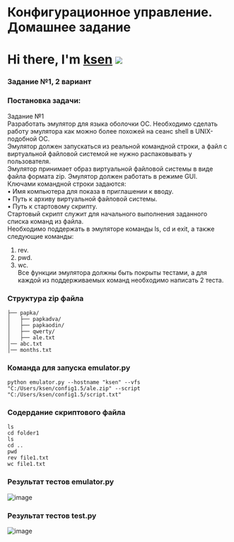 # Конфигурационное управление. Домашнее задание
# Hi there, I'm [ksen](https://daniilshat.ru/) ![](https://github.com/blackcater/blackcater/raw/main/images/Hi.gif) 
### Задание №1, 2 вариант<br />
### Постановка задачи:<br />
Задание №1 <br />
Разработать эмулятор для языка оболочки ОС. Необходимо сделать работу эмулятора как можно более похожей на сеанс shell в UNIX-подобной ОС. <br />
Эмулятор должен запускаться из реальной командной строки, а файл с виртуальной файловой системой не нужно распаковывать у пользователя. <br />
Эмулятор принимает образ виртуальной файловой системы в виде файла формата zip. Эмулятор должен работать в режиме GUI. <br />
Ключами командной строки задаются: <br />
• Имя компьютера для показа в приглашении к вводу. <br />
• Путь к архиву виртуальной файловой системы. <br />
• Путь к стартовому скрипту. <br />
Стартовый скрипт служит для начального выполнения заданного списка команд из файла. <br />
Необходимо поддержать в эмуляторе команды ls, cd и exit, а также <br />
следующие команды: <br />
1. rev. <br />
2. pwd. <br />
3. wc. <br />
Все функции эмулятора должны быть покрыты тестами, а для каждой из поддерживаемых команд необходимо написать 2 теста.<br />
### Структура zip файла
```
├── papka/
│   ├── papkadva/
│   ├── papkaodin/
│   ├── qwerty/
│   ├── ale.txt
│── abc.txt
│── months.txt
```
### Команда для запуска emulator.py
```
python emulator.py --hostname "ksen" --vfs "C:/Users/ksen/config1.5/ale.zip" --script "C:/Users/ksen/config1.5/script.txt"
```
### Содердание скриптового файла
```
ls
cd folder1
ls
cd ..
pwd
rev file1.txt
wc file1.txt
```
### Результат тестов emulator.py
![image](https://github.com/user-attachments/assets/2efca4d6-2998-418e-b8c2-9a04df899dc2)

### Результат тестов test.py
![image](https://github.com/user-attachments/assets/58d9c620-5817-471f-8592-93df2cb18961)

